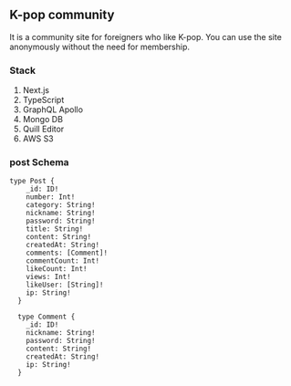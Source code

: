 ## K-pop community

It is a community site for foreigners who like K-pop. You can use the site anonymously without the need for membership.

### Stack

1. Next.js
2. TypeScript
3. GraphQL Apollo
4. Mongo DB
5. Quill Editor
6. AWS S3

### post Schema

```
type Post {
    _id: ID!
    number: Int!
    category: String!
    nickname: String!
    password: String!
    title: String!
    content: String!
    createdAt: String!
    comments: [Comment]!
    commentCount: Int!
    likeCount: Int!
    views: Int!
    likeUser: [String]!
    ip: String!
  }

  type Comment {
    _id: ID!
    nickname: String!
    password: String!
    content: String!
    createdAt: String!
    ip: String!
  }
```
